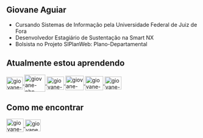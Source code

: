 ## Giovane Aguiar
- Cursando Sistemas de Informação pela Universidade Federal de Juiz de Fora
- Desenvolvedor Estagiário de Sustentação na Smart NX
- Bolsista no Projeto SIPlanWeb: Plano-Departamental

<!-- ## Conhecimentos



<a href="#" target="_blank">
<img align="center" alt="giovane-vue" height="27" width="37" src="https://cdn.jsdelivr.net/npm/simple-icons@5.8.0/icons/html5.svg" style="max-width:100%;">
</a>

<a href="#" target="_blank">
<img align="center" alt="giovane-vue" height="27" width="37" src="https://cdn.jsdelivr.net/npm/simple-icons@5.8.0/icons/css3.svg" style="max-width:100%;">
</a>

<a href="#" target="_blank">
<img align="center" alt="giovane-javascript" height="27" width="37" src="https://cdn.jsdelivr.net/npm/simple-icons@5.8.0/icons/javascript.svg" style="max-width:100%;">
</a>

<a href="#" target="_blank">
<img align="center" alt="giovane-c" height="27" width="37" src="https://cdn.jsdelivr.net/npm/simple-icons@5.8.0/icons/c.svg" style="max-width:100%;">
</a>

<a href="#" target="_blank">
<img align="center" alt="giovane-vue" height="27" width="37" src="https://cdn.jsdelivr.net/npm/simple-icons@5.8.0/icons/vuedotjs.svg" style="max-width:100%;">
</a>


-->

## Atualmente estou aprendendo



<a href="#" target="_blank">
<img align="center" alt="giovane-javascript" height="33" width="43" src="https://cdn.jsdelivr.net/gh/devicons/devicon/icons/javascript/javascript-original.svg" style="max-width:100%;">
</a>

<a href="#" target="_blank">
<img align="center" alt="giovane-php" height="45" width="55" src="https://cdn.jsdelivr.net/gh/devicons/devicon/icons/php/php-original.svg" style="max-width:100%;">
</a>

<a href="#" target="_blank">
<img align="center" alt="giovane-postgresql" height="35" width="45" src="https://cdn.jsdelivr.net/gh/devicons/devicon/icons/postgresql/postgresql-original.svg" style="max-width:100%;">
</a>

<a href="#" target="_blank">
<img align="center" alt="giovane-apache" height="38" width="48" src="https://cdn.jsdelivr.net/gh/devicons/devicon/icons/apache/apache-original.svg" style="max-width:100%;">
</a>

<a href="#" target="_blank">
<img align="center" alt="giovane-java" height="37" width="47" src="https://cdn.jsdelivr.net/gh/devicons/devicon/icons/java/java-original.svg" style="max-width:100%;">
</a>


<a href="#" target="_blank">
<img align="center" alt="giovane-ubuntu" height="34" width="44" src="https://cdn.jsdelivr.net/gh/devicons/devicon/icons/ubuntu/ubuntu-plain.svg" style="max-width:100%;">
</a>



## Como me encontrar

<a href="https://www.linkedin.com/in/giovane-aguiar/" target="_blank">
<img align="center" alt="giovane-linkedin" height="35" width="45" src="https://cdn.jsdelivr.net/gh/devicons/devicon/icons/linkedin/linkedin-original.svg" style="max-width:100%;">
</a>

<a href="mailto:giovaneaguiar@ice.ufjf.br" target="_blank">
<img align="center" alt="giovane-email" height="31" width="41" src="https://cdn.jsdelivr.net/gh/devicons/devicon/icons/google/google-original.svg" style="max-width:100%"
</a> 

 
  


<!--

##


[![Top Langs](https://github-readme-stats.vercel.app/api/top-langs/?username=giovaneaguiar&layout=compact&theme=dark&langs_count=6&count_private=true)](https://github.com/anuraghazra/github-readme-stats)
 
[![Linkedin Badge](https://img.shields.io/badge/-Giovane%20Aguiar-6633cc?style=flat-square&logo=Linkedin&logoColor=white&link=https://www.linkedin.com/in/giovane-aguiar/)](https://www.linkedin.com/in/giovane-aguiar/)  -
[![Gmail Badge](https://img.shields.io/badge/-giovaneaguiar@ice.ufjf.br-6633cc?style=flat-square&logo=Gmail&logoColor=white&link=mailto:giovaneaguiar@ice.ufjf.br)](mailto:giovaneaguiar@ice.ufjf.br)
-->
<!--
**giovaneaguiar/giovaneaguiar** is a ✨ _special_ ✨ repository because its `README.md` (this file) appears on your GitHub profile.

Here are some ideas to get you started:

- 🔭 I’m currently working on ...
- 🌱 I’m currently learning ...
- 👯 I’m looking to collaborate on ...
- 🤔 I’m looking for help with ...
- 💬 Ask me about ...
- 📫 How to reach me: ...
- 😄 Pronouns: ...
- ⚡ Fun fact: ...
-->

